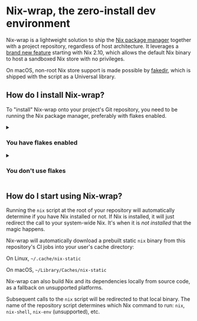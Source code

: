 # Nix-wrap, the zero-install dev environment

Nix-wrap is a lightweight solution to ship the [Nix package manager](https://nixos.org) together with a project repository, regardless of host architecture. It leverages a [brand new feature](https://github.com/NixOS/nix/blob/master/doc/manual/src/release-notes/rl-2.10.md) starting with Nix 2.10, which allows the default Nix binary to host a sandboxed Nix store with no privileges.

On macOS, non-root Nix store support is made possible by [fakedir](https://github.com/thesola10/fakedir), which is shipped with the script as a Universal library.

## How do I install Nix-wrap?

To "install" Nix-wrap onto your project's Git repository, you need to be running the Nix package manager, preferably with flakes enabled.

<details>

<summary>

### You have flakes enabled
</summary>

You only need to run one command. Make sure your current directory is this of the project you wish to populate.

```sh
nix run github:thesola10/nix-wrap
```

</details>

<details>

<summary>

### You don't use flakes
</summary>

In this case, you need to retrieve Nix-wrap manually, either by cloning this repository or adding it as a Nix channel:

#### As a Nix channel

```sh
nix-channel --add https://github.com/thesola10/nix-wrap/archive/master.tar.gz nix-wrap
nix-channel --update
nix-env -iA nix-wrap
```

#### By cloning this repository

```sh
git clone https://github.com/thesola10/nix-wrap
nix-shell /path/to/cloned/nix-wrap/shell.nix
```

While it is possible to build Nix-wrap directly from this repository, the resulting binary still requires Nix to be available on setup.

Once you have acquired Nix-wrap, simply run `nix-wrap` to automatically configure the repository you're in.

</details>

## How do I start using Nix-wrap?

Running the `nix` script at the root of your repository will automatically determine if you have Nix installed or not. If Nix is installed, it will just redirect the call to your system-wide Nix. It's when it is _not installed_ that the magic happens.

Nix-wrap will automatically download a prebuilt static `nix` binary from this repository's CI jobs into your user's cache directory:

On Linux, `~/.cache/nix-static`

On macOS, `~/Library/Caches/nix-static`

Nix-wrap can also build Nix and its dependencies locally from source code, as a fallback on unsupported platforms.

Subsequent calls to the `nix` script will be redirected to that local binary. The name of the repository script determines which Nix command to run: `nix`, `nix-shell`, `nix-env` (unsupported), etc.

